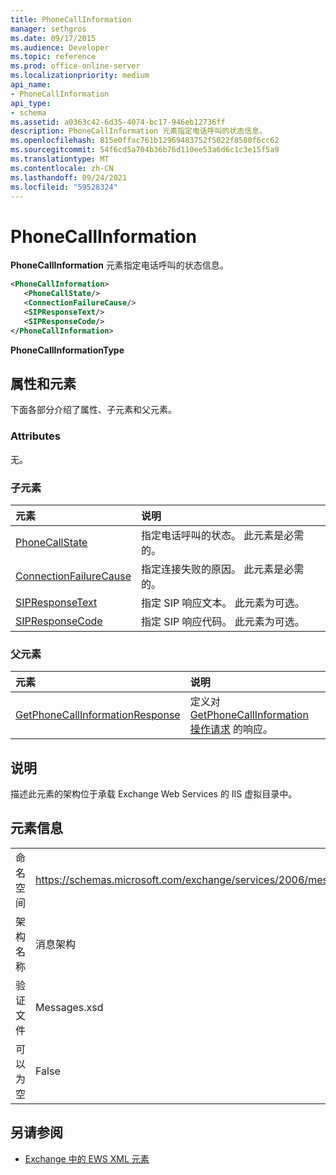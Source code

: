 ```yaml
---
title: PhoneCallInformation
manager: sethgros
ms.date: 09/17/2015
ms.audience: Developer
ms.topic: reference
ms.prod: office-online-server
ms.localizationpriority: medium
api_name:
- PhoneCallInformation
api_type:
- schema
ms.assetid: a0363c42-6d35-4074-bc17-946eb12736ff
description: PhoneCallInformation 元素指定电话呼叫的状态信息。
ms.openlocfilehash: 815e0ffac761b12969483752f5022f8580f6cc62
ms.sourcegitcommit: 54f6cd5a704b36b76d110ee53a6d6c1c3e15f5a9
ms.translationtype: MT
ms.contentlocale: zh-CN
ms.lasthandoff: 09/24/2021
ms.locfileid: "59528324"
---
```

# <a name="phonecallinformation"></a>PhoneCallInformation

**PhoneCallInformation** 元素指定电话呼叫的状态信息。 
  
```XML
<PhoneCallInformation>
   <PhoneCallState/>
   <ConnectionFailureCause/>
   <SIPResponseText/>
   <SIPResponseCode/>
</PhoneCallInformation>
```

 **PhoneCallInformationType**
## <a name="attributes-and-elements"></a>属性和元素

下面各部分介绍了属性、子元素和父元素。
  
### <a name="attributes"></a>Attributes

无。
  
### <a name="child-elements"></a>子元素

|**元素**|**说明**|
|:-----|:-----|
|[PhoneCallState](phonecallstate.md) <br/> |指定电话呼叫的状态。 此元素是必需的。  <br/> |
|[ConnectionFailureCause](connectionfailurecause.md) <br/> |指定连接失败的原因。 此元素是必需的。  <br/> |
|[SIPResponseText](sipresponsetext.md) <br/> |指定 SIP 响应文本。 此元素为可选。  <br/> |
|[SIPResponseCode](sipresponsecode.md) <br/> |指定 SIP 响应代码。 此元素为可选。  <br/> |
   
### <a name="parent-elements"></a>父元素

|**元素**|**说明**|
|:-----|:-----|
|[GetPhoneCallInformationResponse](getphonecallinformationresponse.md) <br/> |定义对 [GetPhoneCallInformation 操作请求](getphonecallinformation-operation.md) 的响应。  <br/> |
   
## <a name="remarks"></a>说明

描述此元素的架构位于承载 Exchange Web Services 的 IIS 虚拟目录中。
  
## <a name="element-information"></a>元素信息

|||
|:-----|:-----|
|命名空间  <br/> |https://schemas.microsoft.com/exchange/services/2006/messages  <br/> |
|架构名称  <br/> |消息架构  <br/> |
|验证文件  <br/> |Messages.xsd  <br/> |
|可以为空  <br/> |False  <br/> |
   
## <a name="see-also"></a>另请参阅



- [Exchange 中的 EWS XML 元素](ews-xml-elements-in-exchange.md)

